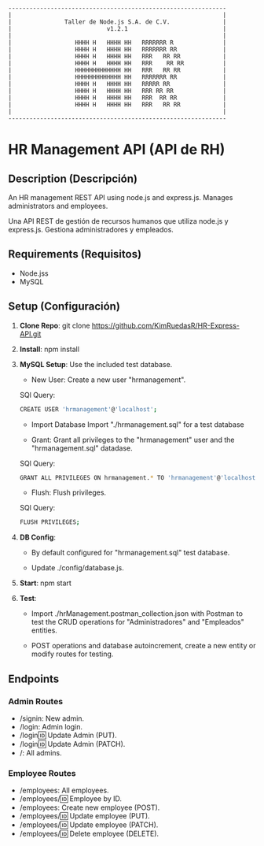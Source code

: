 ```
--------------------------------------------------------------
|                                                            |
|               Taller de Node.js S.A. de C.V.               |
|                           v1.2.1                           |
|                                                            |
|                  HHHH H   HHHH HH   RRRRRRR R              |
|                  HHHH H   HHHH HH   RRRRRRR RR             |
|                  HHHH H   HHHH HH   RRR   RR RR            |
|                  HHHH H   HHHH HH   RRR    RR RR           |
|                  HHHHHHHHHHHHH HH   RRR   RR RR            |
|                  HHHHHHHHHHHHH HH   RRRRRRR RR             |
|                  HHHH H   HHHH HH   RRRRR RR               |
|                  HHHH H   HHHH HH   RRR RR RR              |
|                  HHHH H   HHHH HH   RRR  RR RR             |
|                  HHHH H   HHHH HH   RRR   RR RR            |
|                                                            |
--------------------------------------------------------------
```

# HR Management API (API de RH)

## Description (Descripción)

An HR management REST API using node.js and express.js. Manages administrators and employees.

Una API REST de gestión de recursos humanos que utiliza node.js y express.js. Gestiona administradores y empleados.

## Requirements (Requisitos)

- Node.jss
- MySQL

## Setup (Configuración)

1. **Clone Repo**:
   git clone https://github.com/KimRuedasR/HR-Express-API.git
2. **Install**:
   npm install
3. **MySQL Setup**:
   Use the included test database.

   - New User:
     Create a new user "hrmanagement".

   SQl Query:

   ```bash
   CREATE USER 'hrmanagement'@'localhost';
   ```

   - Import Database
     Import "./hrmanagement.sql" for a test database

   - Grant:
     Grant all privileges to the "hrmanagement" user and the "hrmanagement.sql" datadase.

   SQl Query:

   ```bash
   GRANT ALL PRIVILEGES ON hrmanagement.* TO 'hrmanagement'@'localhost';
   ```

   - Flush:
     Flush privileges.

   SQl Query:

   ```bash
   FLUSH PRIVILEGES;
   ```

4. **DB Config**:

   - By default configured for "hrmanagement.sql" test database.

   - Update ./config/database.js.

5. **Start**:
   npm start

6. **Test**:

   - Import ./hrManagement.postman_collection.json with Postman to test the CRUD operations for "Administradores" and "Empleados" entities.

   - POST operations and database autoincrement, create a new entity or modify routes for testing.

## Endpoints

### Admin Routes

- /signin: New admin.
- /login: Admin login.
- /login:id: Update Admin (PUT).
- /login:id: Update Admin (PATCH).
- /: All admins.

### Employee Routes

- /employees: All employees.
- /employees/:id: Employee by ID.
- /employees: Create new employee (POST).
- /employees/:id: Update employee (PUT).
- /employees/:id: Update employee (PATCH).
- /employees/:id: Delete employee (DELETE).
